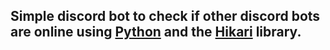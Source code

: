 ## Simple discord bot to check if other discord bots are online using [Python](https://www.python.org/) and the [Hikari](https://www.hikari-py.dev/) library.
